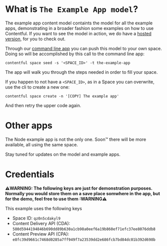What is `The Example App model`?
================================

The example app content model containts the model for all the example apps, demonstrating in a broader fashion some examples on how to use
Contentful. If you want to see the model in action, we do have a [hosted version](https://contentful-example-app.herokuapp.com/), for you
to check out.

Through our [command line app](https://github.com/contentful/contentful-cli) you can push this model to your own space. Doing so will be
accomplished by this call to the command line app:

```
contentful space seed -s '<SPACE_ID>' -t the-example-app
```

The app will walk you through the steps needed in order to fill your space.

If you happen to not have a `<SPACE_ID>`, as in a Space you can overwrite, use the cli to create a new one:

```
contentful space create -n '[COPY] The example app'
```

And then retry the upper code again.



Other apps
==========

The Node example app is not the only one. Soon™ there will be more available, all using the
same space.

Stay tuned for updates on the model and example apps.



Credentials
===========

**⚠️WARNING: The following keys are just for demonstration purposes. Normally you would store them on a save place somwhere in the app, but for the demo, feel free to use them :WARNING⚠️**

This example uses the following keys

* Space ID: `qz0n5cdakyl9`
* Content Delivery API (CDA): `580d5944194846b690dd89b630a1cb98a0eef6a19b860ef71efc37ee8076ddb8`
* Content Preview API (CPA): `e8fc39d9661c7468d0285a7ff949f7a23539dd2e686fcb7bd84dc01b392d698b`
